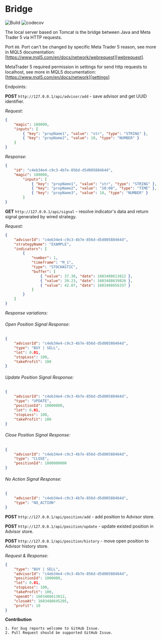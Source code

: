 # Bridge

![Build](https://github.com/triodjangopiter/bridge/workflows/Build/badge.svg)
![codecov](https://codecov.io/gh/triodjangopiter/bridge/branch/master/graph/badge.svg?token=Y3IRTX7LPW)



The local server based on Tomcat is the bridge between Java and Meta Trader 5 via HTTP requests.

Port `80`. Port can't be changed by specific Meta Trader 5 reason, see more in MQL5 documentation: [https://www.mql5.com/en/docs/network/webrequest][webrequest].

MetaTrader 5 required permission in settings for send http requests to localhost, see more in MQL5 documentation: [https://www.mql5.com/en/docs/network][settings]

Endpoints:

**POST** `http://127.0.0.1/api/advisor/add` - save advisor and get UUID identifier.

_Request:_
```json
{
    "magic": 100000,
    "inputs": [
        { "key": "propName1", "value": "str", "type": "STRING" },
        { "key": "propName2", "value": 10, "type": "NUMBER" }
    ]
}
```

_Response:_
```json
{
    "id": "c4eb34e4-c9c3-4b7e-856d-d5d00588464d",
    "magic": 100000,
        "inputs": [
            { "key": "propName1", "value": "str", "type": "STRING" },
            { "key": "propName2", "value": "10:00", "type": "TIME" },
            { "key": "propName3", "value": 10, "type": "NUMBER" }
        ]
}
```


**GET** `http://127.0.0.1/api/signal` - resolve indicator's data and return signal generated by wired strategy.

_Request:_
```json
{
    "advisorId": "c4eb34e4-c9c3-4b7e-856d-d5d00588464d",
    "strategyName": "EXAMPLE",
    "indicators": [
        {
            "number": 1,
            "timeframe": "M_1",
            "type": "STOCHASTIC",
            "buffer": [
                { "value": 37.38, "date": 1603488613812 },
                { "value": 39.23, "date": 1603488639826 },
                { "value": 42.07, "date": 1603488656337 }
            ]
        }
    ]
}
```

_Response variations:_

###### Open Position Signal Response:
```json
{
    "advisorId": "c4eb34e4-c9c3-4b7e-856d-d5d00588464d",
    "type": "BUY | SELL",
    "lot": 0.01,
    "stopLoss": 100,
    "takeProfit": 100
}
```
###### Update Position Signal Response:
```json
{
    "advisorId": "c4eb34e4-c9c3-4b7e-856d-d5d00588464d",
    "type": "UPDATE",
    "positionId": 10000000,
    "lot": 0.01,
    "stopLoss": 100,
    "takeProfit": 100
}
```
###### Close Position Signal Response:
```json
{
    "advisorId": "c4eb34e4-c9c3-4b7e-856d-d5d00588464d",
    "type": "CLOSE",
    "positionId": 1000000000
}
```
###### No Action Signal Response:
```json
{
    "advisorId": "c4eb34e4-c9c3-4b7e-856d-d5d00588464d",
    "type": "NO_ACTION"
}
```


**POST** `http://127.0.0.1/api/position/add` - add position to Advisor store.

**POST** `http://127.0.0.1/api/position/update` - update existed position in Advisor store.

**POST** `http://127.0.0.1/api/position/history` - move open position to Advisor history store.

_Request & Response:_
```json
{
    "type": "BUY | SELL",
    "advisorId": "c4eb34e4-c9c3-4b7e-856d-d5d00588464d",
    "positionId": 1000000,
    "lot": 0.01,
    "stopLoss": 100,
    "takeProfit": 100,
    "openAt": 1603488613812,
    "closeAt": 1603488645205,
    "profit": 10
}
```

**Contribution**

    1. For bug reports welcome to GitHub Issue.
    2. Pull Request should be supported GitHub Issue.
    


[webrequest]: https://www.mql5.com/en/docs/network/webrequest
[settings]:https://www.mql5.com/en/docs/network